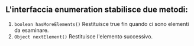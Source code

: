 ## L'interfaccia enumeration stabilisce due metodi:

1. `boolean hasMoreElements()`
   Restituisce true fin quando ci sono elementi da esaminare.
2. `Object nextElement()`
   Restituisce l'elemento successivo.